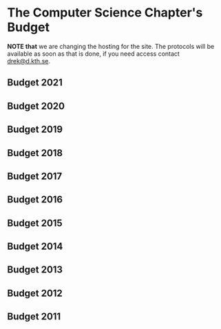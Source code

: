 # The Computer Science Chapter's Budget

**NOTE that** we are changing the hosting for the site. The protocols will be available as soon as that is done, if you need access contact drek@d.kth.se.

## Budget 2021

## Budget 2020

## Budget 2019

## Budget 2018

## Budget 2017

## Budget 2016

## Budget 2015

## Budget 2014

## Budget 2013

## Budget 2012

## Budget 2011
